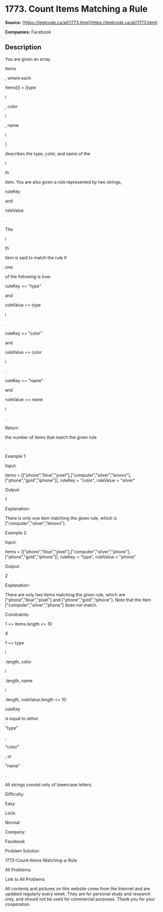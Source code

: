 # 1773. Count Items Matching a Rule

**Source:** [https://leetcode.ca/all/1773.html](https://leetcode.ca/all/1773.html)

**Companies:** Facebook

## Description

You are given an array

items

, where each

items[i] = [type

i

, color

i

, name

i

]

describes the type, color, and name of the

i

th

item. You are also given a rule represented by two strings,

ruleKey

and

ruleValue

.

The

i

th

item is said to match the rule if

one

of the following is true:

ruleKey == "type"

and

ruleValue == type

i

.

ruleKey == "color"

and

ruleValue == color

i

.

ruleKey == "name"

and

ruleValue == name

i

.

Return

the number of items that match the given rule

.

Example 1:

Input:

items = [["phone","blue","pixel"],["computer","silver","lenovo"],["phone","gold","iphone"]], ruleKey = "color", ruleValue = "silver"

Output:

1

Explanation:

There is only one item matching the given rule, which is ["computer","silver","lenovo"].

Example 2:

Input:

items = [["phone","blue","pixel"],["computer","silver","phone"],["phone","gold","iphone"]], ruleKey = "type", ruleValue = "phone"

Output:

2

Explanation:

There are only two items matching the given rule, which are ["phone","blue","pixel"] and ["phone","gold","iphone"]. Note that the item ["computer","silver","phone"] does not match.

Constraints:

1 <= items.length <= 10

4

1 <= type

i

.length, color

i

.length, name

i

.length, ruleValue.length <= 10

ruleKey

is equal to either

"type"

,

"color"

, or

"name"

.

All strings consist only of lowercase letters.

Difficulty:

Easy

Lock:

Normal

Company:

Facebook

Problem Solution

1773-Count-Items-Matching-a-Rule

All Problems:

Link to All Problems

All contents and pictures on this website come from the Internet and are updated regularly every week. They are for personal study and research only, and should not be used for commercial purposes. Thank you for your cooperation.

